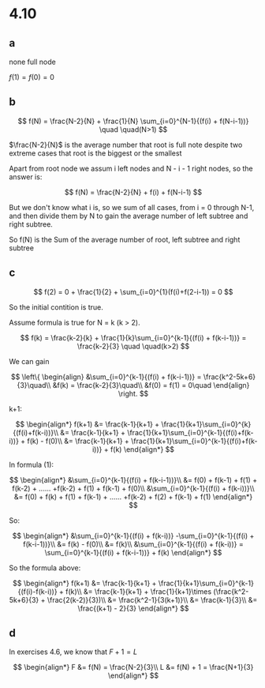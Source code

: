 # 4.10

## a

none full node

$f(1) = f(0) = 0$

## b

$$
f(N) = \frac{N-2}{N} + \frac{1}{N}
\sum_{i=0}^{N-1}{(f(i) + f(N-i-1))}
\quad \quad(N>1)
$$

$\frac{N-2}{N}$ is the average number that root is full note
despite two extreme cases that root is the biggest or the smallest

Apart from root node we assum i left nodes and N - i - 1 right nodes,
so the answer is:

$$
f(N) = \frac{N-2}{N} + f(i) + f(N-i-1)
$$

But we don't know what i is, so we sum of all cases,
from i = 0 through N-1, and then divide them by N to
gain the average number of left subtree and right subtree.

So f(N) is the Sum of the average number of root, left subtree
and right subtree

## c

$$
f(2) = 0 + \frac{1}{2} +
\sum_{i=0}^{1}(f(i)+f(2-i-1)) = 0
$$

So the initial contition is true.

Assume formula is true for N = k (k > 2).

$$
f(k) = \frac{k-2}{k} +
\frac{1}{k}\sum_{i=0}^{k-1}{(f(i) + f(k-i-1))}
= \frac{k-2}{3}
\quad \quad(k>2)
$$

We can gain

$$
\left\{
\begin{align}
    &\sum_{i=0}^{k-1}{(f(i) + f(k-i-1))}
    = \frac{k^2-5k+6}{3}\quad\\
    &f(k) = \frac{k-2}{3}\quad\\
    &f(0) = f(1) = 0\quad
\end{align}
\right.
$$

k+1:

$$
\begin{align*}
    f(k+1) &= \frac{k-1}{k+1} +
    \frac{1}{k+1}\sum_{i=0}^{k}{(f(i)+f(k-i))}\\
    &= \frac{k-1}{k+1} +
    \frac{1}{k+1}\sum_{i=0}^{k-1}{(f(i)+f(k-i))} + f(k) - f(0)\\
    &= \frac{k-1}{k+1} +
    \frac{1}{k+1}\sum_{i=0}^{k-1}{(f(i)+f(k-i))} + f(k)
\end{align*}
$$

In formula (1):

$$
\begin{align*}
   &\sum_{i=0}^{k-1}{(f(i) + f(k-i-1))}\\
   &= f(0) + f(k-1) + f(1) + f(k-2) + ......
   +f(k-2) + f(1) + f(k-1) + f(0)\\
   &\sum_{i=0}^{k-1}{(f(i) + f(k-i))}\\
   &= f(0) + f(k) + f(1) + f(k-1) + ......
   +f(k-2) + f(2) + f(k-1) + f(1)
\end{align*}
$$

So:

$$
\begin{align*}
   &\sum_{i=0}^{k-1}{(f(i) + f(k-i))}
   -\sum_{i=0}^{k-1}{(f(i) + f(k-i-1))}\\
   &= f(k) - f(0)\\
   &= f(k)\\
   &\sum_{i=0}^{k-1}{(f(i) + f(k-i))}
   = \sum_{i=0}^{k-1}{(f(i) + f(k-i-1))} + f(k)
\end{align*}
$$

So the formula above:

$$
\begin{align*}
    f(k+1) &= \frac{k-1}{k+1} +
    \frac{1}{k+1}\sum_{i=0}^{k-1}{(f(i)-f(k-i))} + f(k)\\
    &= \frac{k-1}{k+1} + \frac{1}{k+1}\times
    (\frac{k^2-5k+6}{3} + \frac{2(k-2)}{3})\\
    &= \frac{k^2-1}{3(k+1)}\\
    &= \frac{k-1}{3}\\
    &= \frac{(k+1) - 2}{3}
\end{align*}
$$

## d

In exercises 4.6, we know that $F + 1 = L$

$$
\begin{align*}
F &= f(N) = \frac{N-2}{3}\\
L &= f(N) + 1 = \frac{N+1}{3}
\end{align*}
$$
